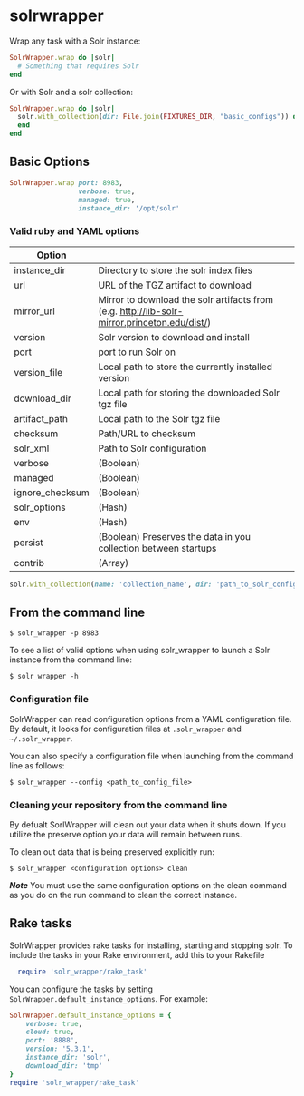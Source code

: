 # solrwrapper

Wrap any task with a Solr instance:

```ruby
SolrWrapper.wrap do |solr|
  # Something that requires Solr
end
```

Or with Solr and a solr collection:

```ruby
SolrWrapper.wrap do |solr|
  solr.with_collection(dir: File.join(FIXTURES_DIR, "basic_configs")) do |collection_name|
  end
end
```

## Basic Options

```ruby
SolrWrapper.wrap port: 8983,
                 verbose: true,
                 managed: true,
                 instance_dir: '/opt/solr'
```

### Valid ruby and YAML options

|Option         |                                         |
|---------------|-----------------------------------------|
| instance_dir  | Directory to store the solr index files |
| url           | URL of the TGZ artifact to download |
| mirror_url    | Mirror to download the solr artifacts from (e.g. http://lib-solr-mirror.princeton.edu/dist/)|
| version       | Solr version to download and install |
| port          | port to run Solr on |
| version_file  | Local path to store the currently installed version |
| download_dir  | Local path for storing the downloaded Solr tgz file |
| artifact_path | Local path to the Solr tgz file |
| checksum      | Path/URL to checksum |
| solr_xml      | Path to Solr configuration |
| verbose       | (Boolean) |
| managed       | (Boolean) |
| ignore_checksum | (Boolean) |
| solr_options  | (Hash) |
| env           | (Hash) |
| persist      | (Boolean) Preserves the data in you collection between startups |
| contrib | (Array<Hash>) |

```ruby
solr.with_collection(name: 'collection_name', dir: 'path_to_solr_configs')
```

## From the command line

```console
$ solr_wrapper -p 8983
```
To see a list of valid options when using solr_wrapper to launch a Solr instance from the command line:
```
$ solr_wrapper -h
```

### Configuration file
SolrWrapper can read configuration options from a YAML configuration file.
By default, it looks for configuration files at `.solr_wrapper` and `~/.solr_wrapper`.

You can also specify a configuration file when launching from the command line as follows:
```
$ solr_wrapper --config <path_to_config_file>
```

### Cleaning your repository from the command line

By defualt SorlWrapper will clean out your data when it shuts down.
If you utilize the preserve option your data will remain between runs.

To clean out data that is being preserved explicitly run:
```
$ solr_wrapper <configuration options> clean
```
***Note*** You must use the same configuration options on the clean command as you do on the run command to clean the correct instance.

## Rake tasks

SolrWrapper provides rake tasks for installing, starting and stopping solr.  To include the tasks in your Rake environment, add this to your Rakefile

```ruby
  require 'solr_wrapper/rake_task'
```

You can configure the tasks by setting `SolrWrapper.default_instance_options`.  For example:

```ruby
SolrWrapper.default_instance_options = {
    verbose: true,
    cloud: true,
    port: '8888',
    version: '5.3.1',
    instance_dir: 'solr',
    download_dir: 'tmp'
}
require 'solr_wrapper/rake_task'
```

